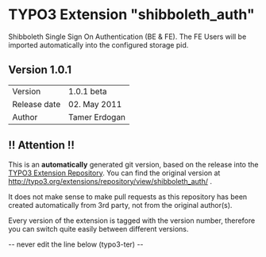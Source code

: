 # TYPO3 Extension "shibboleth_auth"
Shibboleth Single Sign On Authentication (BE & FE). The FE Users will be imported automatically into the configured storage pid.

## Version 1.0.1




<table>
	<tr><td>Version</td><td>1.0.1 beta</td></tr>
	<tr><td>Release date</td><td>02. May 2011</td></tr>
	<tr><td>Author</td><td>Tamer Erdogan</td></tr>
</table>

## !! Attention !!
This is an **automatically** generated git version, based on the release into the [TYPO3 Extension Repository](http://www.typo3.org/extensions/).
You can find the original version at http://typo3.org/extensions/repository/view/shibboleth_auth/ .

It does not make sense to make pull requests as this repository has been created automatically from 3rd party, not from the original author(s).

Every version of the extension is tagged with the version number, therefore you can switch quite easily between different versions.


-- never edit the line below (typo3-ter) --